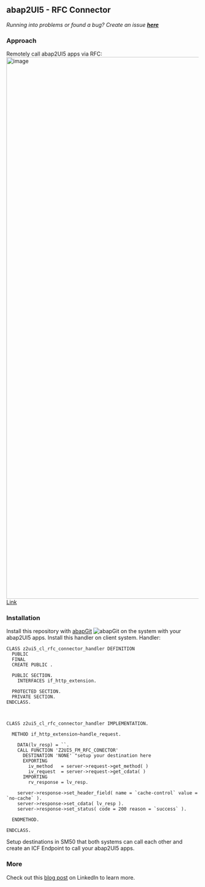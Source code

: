 ## abap2UI5 - RFC Connector

_Running into problems or found a bug? Create an issue [**here**](https://github.com/abap2UI5/abap2UI5/issues)_

### Approach
Remotely call abap2UI5 apps via RFC:
<img width="1420" alt="image" src="https://github.com/abap2UI5/abap2UI5-connector_rfc/assets/102328295/5787755c-f4f1-48d8-a9da-50b4f04db9ed">
<br>
[Link](https://excalidraw.com/#json=Z27bQMS9ZH-3xgMDxLZ1R,WfuSCgOsHoJr8e339WSgjA)

### Installation
Install this repository with [abapGit](https://abapgit.org) ![abapGit](https://docs.abapgit.org/img/favicon.png) on the system with your abap2UI5 apps. Install this handler on client system.
Handler:
```abap
CLASS z2ui5_cl_rfc_connector_handler DEFINITION
  PUBLIC
  FINAL
  CREATE PUBLIC .

  PUBLIC SECTION.
    INTERFACES if_http_extension.

  PROTECTED SECTION.
  PRIVATE SECTION.
ENDCLASS.



CLASS z2ui5_cl_rfc_connector_handler IMPLEMENTATION.

  METHOD if_http_extension~handle_request.

    DATA(lv_resp) = ``.
    CALL FUNCTION 'Z2UI5_FM_RFC_CONECTOR'
      DESTINATION 'NONE' "setup your destination here
      EXPORTING
        iv_method   = server->request->get_method( )
        iv_request  = server->request->get_cdata( )
      IMPORTING
        rv_response = lv_resp.

    server->response->set_header_field( name = `cache-control` value = `no-cache` ).
    server->response->set_cdata( lv_resp ).
    server->response->set_status( code = 200 reason = `success` ).

  ENDMETHOD.

ENDCLASS.
```
Setup destinations in SM50 that both systems can call each other and create an ICF Endpoint to call your abap2UI5 apps.

### More
Check out this [blog post](https://www.linkedin.com/pulse/calling-abap2ui5-apps-remotely-via-rfc-abap2ui5-btoue/?trackingId=BJWSE77kp0aJRwpREQpVrQ%3D%3D) on LinkedIn to learn more.
